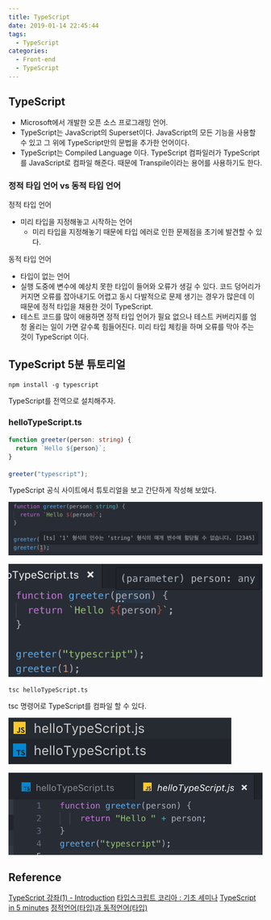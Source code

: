 ```yaml
---
title: TypeScript
date: 2019-01-14 22:45:44
tags:
  - TypeScript
categories:
  - Front-end
  - TypeScript
---
```


## TypeScript
- Microsoft에서 개발한 오픈 소스 프로그래밍 언어.
- TypeScript는 JavaScript의 Superset이다. JavaScript의 모든 기능을 사용할 수 있고 그 위에 TypeScript만의 문법을 추가한 언어이다. 
- TypeScript는 Compiled Language 이다. TypeScript 컴파일러가 TypeScript를 JavaScript로 컴파일 해준다. 때문에 Transpile이라는 용어를 사용하기도 한다.


### 정적 타입 언어 vs 동적 타입 언어
정적 타입 언어 
- 미리 타입을 지정해놓고 시작하는 언어 
  - 미리 타입을 지정해놓기 때문에 타입 에러로 인한 문제점을 초기에 발견할 수 있다.

동적 타입 언어 
- 타입이 없는 언어
- 실행 도중에 변수에 예상치 못한 타입이 들어와 오류가 생길 수 있다. 코드 덩어리가 커지면 오류를 잡아내기도 어렵고 동시 다발적으로 문제 생기는 경우가 많은데 이 때문에 정적 타입을 채용한 것이 TypeScript.
- 테스트 코드를 많이 애용하면 정적 타입 언어가 필요 없으나 테스트 커버리지를 엄청 올리는 일이 가면 갈수록 힘들어진다. 미리 타입 체킹을 하며 오류를 막아 주는 것이 TypeScript 이다.

## TypeScript 5분 튜토리얼
```
npm install -g typescript
```
TypeScript를 전역으로 설치해주자.

### helloTypeScript.ts
```typescript
function greeter(person: string) {
  return `Hello ${person}`;
}

greeter("typescript");
```
TypeScript 공식 사이트에서 튜토리얼을 보고 간단하게 작성해 보았다. 

![parameter에 타입을 지정해주면 타입이 맞지 않을 때 오류를 출력해준다.](/images/frontend/typescript-first-1.png)

![parameter에 타입을 생략하면 any로 타입이 설정된다.](/images/frontend/typescript-first-2.png)

```
tsc helloTypeScript.ts
```
tsc 명령어로 TypeScript를 컴파일 할 수 있다.

![tsc 명령어로 ts파일을 컴파일 하면 js 파일이 생성된다.](/images/frontend/typescript-first-3.png)

![컴파일된 js 파일에도 타입이 지정되어 있을까 확인해봤더니 타입이 지정되지는 않았다.](/images/frontend/typescript-first-4.png)

## Reference
[TypeScript 강좌(1) - Introduction](https://moon9342.github.io/typescript-introduction)
[타입스크립트 코리아 : 기초 세미나](https://www.inflearn.com/course/%ED%83%80%EC%9E%85%EC%8A%A4%ED%81%AC%EB%A6%BD%ED%8A%B8-%EC%BD%94%EB%A6%AC%EC%95%84-1705-%EA%B8%B0%EC%B4%88-%EC%84%B8%EB%AF%B8%EB%82%98)
[TypeScript in 5 minutes](https://www.typescriptlang.org/docs/handbook/typescript-in-5-minutes.html)
[정적언어(타입)과 동적언어(타입)](http://itmining.tistory.com/65)
